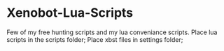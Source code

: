 # Xenobot-Lua-Scripts
Few of my free hunting scripts and my lua conveniance scripts.
Place lua scripts in the scripts folder;
Place xbst files in settings folder;
